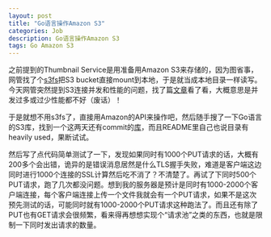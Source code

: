 ```yaml
---
layout: post
title: "Go语言操作Amazon S3"
categories: Job
description: Go语言操作Amazon S3
tags: Go Amazon S3
---
```

之前提到的Thumbnail Service是用准备用Amazon S3来存储的，因为图省事，网管找了个[s3fs](https://github.com/s3fs-fuse/s3fs-fuse)把S3 bucket直接mount到本地，于是就当成本地目录一样读写。今天网管突然提到S3连接并发和性能的问题，找了篇[文章](http://www.cyclecomputing.com/blog/aws-s3-performance-tip-using-dataman-to-increase-concurrency-leads-to-500-mbps-upload-speed/)看了看，大概意思是并发过多或过少性能都不好（废话）！

于是就想不用s3fs了，直接用Amazon的API来操作吧，然后随手搜了一下Go语言的S3库，找到一个这两天还有commit的[库](https://github.com/mitchellh/goamz)，而且README里自己也说目录有heavily used，果断试试。

然后写了点代码简单测试了一下，发现如果同时有1000个PUT请求的话，大概有200多个会出错，诡异的是错误消息居然是什么TLS握手失败，难道是客户端这边同时进行1000个连接的SSL计算然后吃不消了？不清楚了。再试了下同时500个PUT请求，跑了几次都没问题。想到我的服务器是预计是同时有1000-2000个客户端连接，每个客户端连接上传一个文件我就会有一个PUT请求，如果不是这次预先测试的话，可能同时就有1000-2000个PUT请求这种跑法了。而且还有除了PUT也有GET请求会很频繁，看来得再想想实现个“请求池”之类的东西，也就是限制一下同时发出请求的数量。
